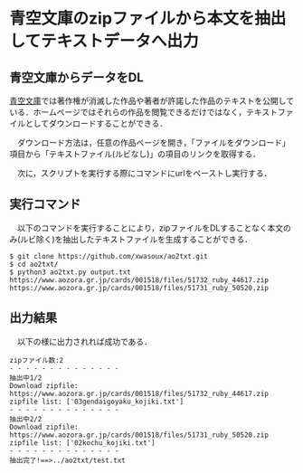 # 青空文庫のzipファイルから本文を抽出してテキストデータへ出力

## 青空文庫からデータをDL
[青空文庫](https://www.aozora.gr.jp/index.html)では著作権が消滅した作品や著者が許諾した作品のテキストを公開している．ホームページではそれらの作品を閲覧できるだけではなく，テキストファイルとしてダウンロードすることができる．

　ダウンロード方法は，任意の作品ページを開き，「ファイルをダウンロード」項目から「テキストファイル(ルビなし)」の項目のリンクを取得する．

　次に，スクリプトを実行する際にコマンドにurlをペーストし実行する．

## 実行コマンド
　以下のコマンドを実行することにより，zipファイルをDLすることなく本文のみ(ルビ除く)を抽出したテキストファイルを生成することができる．
```
$ git clone https://github.com/xwasoux/ao2txt.git
$ cd ao2txt/
$ python3 ao2txt.py output.txt https://www.aozora.gr.jp/cards/001518/files/51732_ruby_44617.zip https://www.aozora.gr.jp/cards/001518/files/51731_ruby_50520.zip
```

## 出力結果
　以下の様に出力されれば成功である．
```
zipファイル数:2
- - - - - - - - - - - - - -
抽出中1/2
Download zipfile:  https://www.aozora.gr.jp/cards/001518/files/51732_ruby_44617.zip
zipfile list: ['03gendaigoyaku_kojiki.txt']
- - - - - - - - - - - - - -
抽出中2/2
Download zipfile:  https://www.aozora.gr.jp/cards/001518/files/51731_ruby_50520.zip
zipfile list: ['02kochu_kojiki.txt']
- - - - - - - - - - - - - -
抽出完了!==>../ao2txt/test.txt
```
